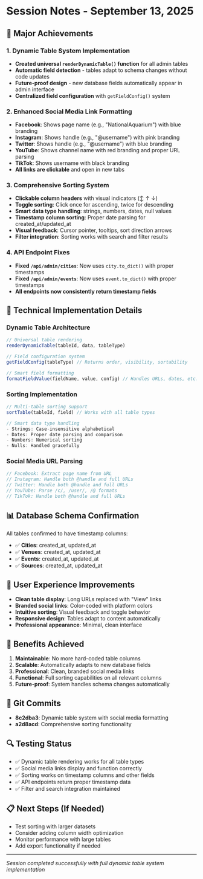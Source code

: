 # Session Notes - September 13, 2025

## 🎯 Major Achievements

### 1. Dynamic Table System Implementation
- **Created universal `renderDynamicTable()` function** for all admin tables
- **Automatic field detection** - tables adapt to schema changes without code updates
- **Future-proof design** - new database fields automatically appear in admin interface
- **Centralized field configuration** with `getFieldConfig()` system

### 2. Enhanced Social Media Link Formatting
- **Facebook**: Shows page name (e.g., "NationalAquarium") with blue branding
- **Instagram**: Shows handle (e.g., "@username") with pink branding  
- **Twitter**: Shows handle (e.g., "@username") with blue branding
- **YouTube**: Shows channel name with red branding and proper URL parsing
- **TikTok**: Shows username with black branding
- **All links are clickable** and open in new tabs

### 3. Comprehensive Sorting System
- **Clickable column headers** with visual indicators (↕ ↑ ↓)
- **Toggle sorting**: Click once for ascending, twice for descending
- **Smart data type handling**: strings, numbers, dates, null values
- **Timestamp column sorting**: Proper date parsing for created_at/updated_at
- **Visual feedback**: Cursor pointer, tooltips, sort direction arrows
- **Filter integration**: Sorting works with search and filter results

### 4. API Endpoint Fixes
- **Fixed `/api/admin/cities`**: Now uses `city.to_dict()` with proper timestamps
- **Fixed `/api/admin/events`**: Now uses `event.to_dict()` with proper timestamps
- **All endpoints now consistently return timestamp fields**

## 🔧 Technical Implementation Details

### Dynamic Table Architecture
```javascript
// Universal table rendering
renderDynamicTable(tableId, data, tableType)

// Field configuration system
getFieldConfig(tableType) // Returns order, visibility, sortability

// Smart field formatting
formatFieldValue(fieldName, value, config) // Handles URLs, dates, etc.
```

### Sorting Implementation
```javascript
// Multi-table sorting support
sortTable(tableId, field) // Works with all table types

// Smart data type handling
- Strings: Case-insensitive alphabetical
- Dates: Proper date parsing and comparison  
- Numbers: Numerical sorting
- Nulls: Handled gracefully
```

### Social Media URL Parsing
```javascript
// Facebook: Extract page name from URL
// Instagram: Handle both @handle and full URLs
// Twitter: Handle both @handle and full URLs  
// YouTube: Parse /c/, /user/, /@ formats
// TikTok: Handle both @handle and full URLs
```

## 📊 Database Schema Confirmation
All tables confirmed to have timestamp columns:
- ✅ **Cities**: created_at, updated_at
- ✅ **Venues**: created_at, updated_at  
- ✅ **Events**: created_at, updated_at
- ✅ **Sources**: created_at, updated_at

## 🎨 User Experience Improvements
- **Clean table display**: Long URLs replaced with "View" links
- **Branded social links**: Color-coded with platform colors
- **Intuitive sorting**: Visual feedback and toggle behavior
- **Responsive design**: Tables adapt to content automatically
- **Professional appearance**: Minimal, clean interface

## 🚀 Benefits Achieved
1. **Maintainable**: No more hard-coded table columns
2. **Scalable**: Automatically adapts to new database fields
3. **Professional**: Clean, branded social media links
4. **Functional**: Full sorting capabilities on all relevant columns
5. **Future-proof**: System handles schema changes automatically

## 📝 Git Commits
- **8c2dba3**: Dynamic table system with social media formatting
- **a2d8acd**: Comprehensive sorting functionality

## 🔍 Testing Status
- ✅ Dynamic table rendering works for all table types
- ✅ Social media links display and function correctly  
- ✅ Sorting works on timestamp columns and other fields
- ✅ API endpoints return proper timestamp data
- ✅ Filter and search integration maintained

## 📋 Next Steps (If Needed)
- Test sorting with larger datasets
- Consider adding column width optimization
- Monitor performance with large tables
- Add export functionality if needed

---
*Session completed successfully with full dynamic table system implementation*